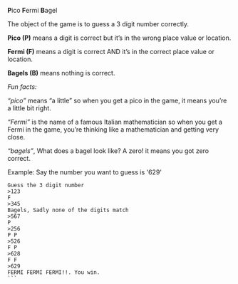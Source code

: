 

**P**ico   **F**ermi   **B**agel

The object of the game is to guess a 3 digit number correctly.

**Pico (P)** means a digit is correct but it’s in the wrong place value or location.

**Fermi (F)** means a digit is correct AND it’s in the correct place value or location.

**Bagels (B)** means nothing is correct.

_Fun facts:_

_“pico”_ means “a little” so when you get a pico in the game, it means you’re a little bit right.

_“Fermi”_ is the name of a famous Italian mathematician so when you get a Fermi in the game,
you’re thinking like a mathematician and getting very close.

_“bagels”_, What does a bagel look like? A zero! it means you got zero correct.

Example:
Say the number you want to guess is '629'
``````
Guess the 3 digit number
>123
F 
>345
Bagels, Sadly none of the digits match
>567
P 
>256
P P 
>526
F P 
>628
F F 
>629
FERMI FERMI FERMI!!. You win.
```